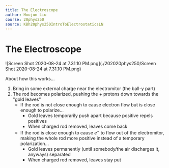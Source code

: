 ```yaml
---
title: The Electroscope
author: Houjun Liu
course: 20phys250
source: KBh20phys250IntroToElectrostaticsLN
---
```


# The Electroscope

![Screen Shot 2020-08-24 at 7.31.10 PM.png](./202020phys250/Screen Shot 2020-08-24 at 7.31.10 PM.png)

About how this works…

1. Bring in some external charge near the electromitor (the ball-y part)
2. The rod becomes polarized, pushing the $+$ protons down towards the "gold leaves"
    * If the rod is not close enough to cause electron flow but is close enough to polarize…
        * Gold leaves temporarily push apart because positive repels positives
        * When charged rod removed, leaves come back
    * If the rod is close enough to cause $e^-$ to flow out of the electromitor, making the whole rod more positive instead of a temporary polarization…
        * Gold leaves permanently (until somebody/the air discharges it, anyways) separated
        * When charged rod removed, leaves stay put
 
